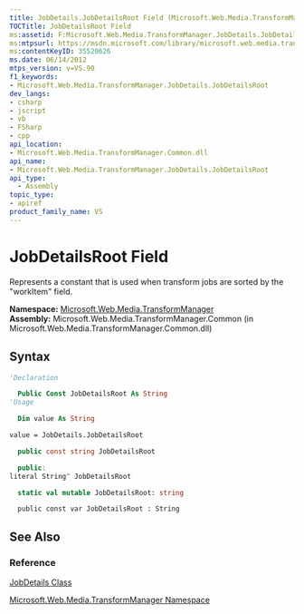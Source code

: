 ```yaml
---
title: JobDetails.JobDetailsRoot Field (Microsoft.Web.Media.TransformManager)
TOCTitle: JobDetailsRoot Field
ms:assetid: F:Microsoft.Web.Media.TransformManager.JobDetails.JobDetailsRoot
ms:mtpsurl: https://msdn.microsoft.com/library/microsoft.web.media.transformmanager.jobdetails.jobdetailsroot(v=VS.90)
ms:contentKeyID: 35520626
ms.date: 06/14/2012
mtps_version: v=VS.90
f1_keywords:
- Microsoft.Web.Media.TransformManager.JobDetails.JobDetailsRoot
dev_langs:
- csharp
- jscript
- vb
- FSharp
- cpp
api_location:
- Microsoft.Web.Media.TransformManager.Common.dll
api_name:
- Microsoft.Web.Media.TransformManager.JobDetails.JobDetailsRoot
api_type:
  - Assembly
topic_type:
- apiref
product_family_name: VS
---
```


# JobDetailsRoot Field

Represents a constant that is used when transform jobs are sorted by the "workItem" field.

**Namespace:**  [Microsoft.Web.Media.TransformManager](microsoft-web-media-transformmanager-namespace.md)  
**Assembly:**  Microsoft.Web.Media.TransformManager.Common (in Microsoft.Web.Media.TransformManager.Common.dll)

## Syntax

```vb
'Declaration

  Public Const JobDetailsRoot As String
'Usage

  Dim value As String

value = JobDetails.JobDetailsRoot
```

```csharp
  public const string JobDetailsRoot
```

```cpp
  public:
literal String^ JobDetailsRoot
```

``` fsharp
  static val mutable JobDetailsRoot: string
```

```jscript
  public const var JobDetailsRoot : String
```

## See Also

### Reference

[JobDetails Class](jobdetails-class-microsoft-web-media-transformmanager.md)

[Microsoft.Web.Media.TransformManager Namespace](microsoft-web-media-transformmanager-namespace.md)
